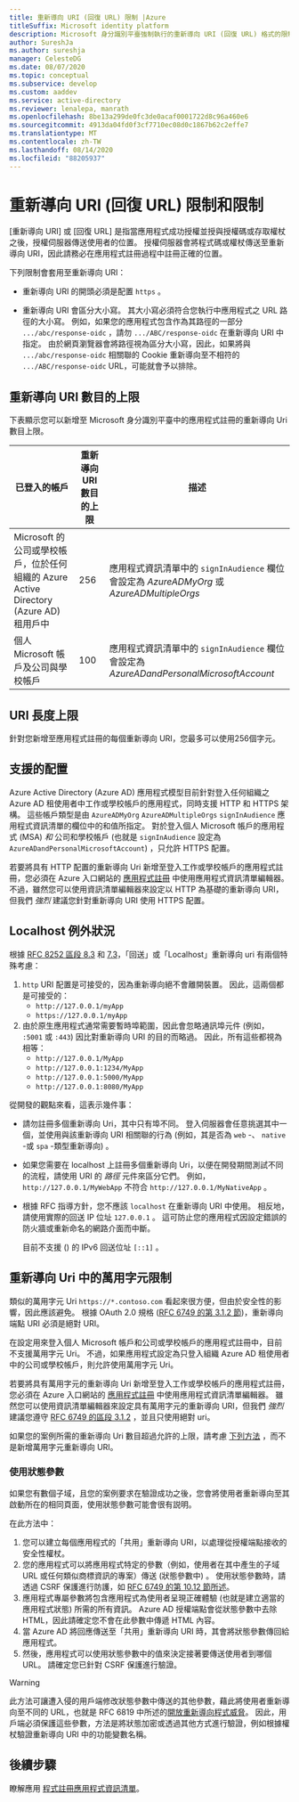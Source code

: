 ```yaml
---
title: 重新導向 URI (回復 URL) 限制 |Azure
titleSuffix: Microsoft identity platform
description: Microsoft 身分識別平臺強制執行的重新導向 URI (回復 URL) 格式的限制和限制說明。
author: SureshJa
ms.author: sureshja
manager: CelesteDG
ms.date: 08/07/2020
ms.topic: conceptual
ms.subservice: develop
ms.custom: aaddev
ms.service: active-directory
ms.reviewer: lenalepa, manrath
ms.openlocfilehash: 8be13a299de0fc3de0acaf0001722d8c96a460e6
ms.sourcegitcommit: 4913da04fd0f3cf7710ec08d0c1867b62c2effe7
ms.translationtype: MT
ms.contentlocale: zh-TW
ms.lasthandoff: 08/14/2020
ms.locfileid: "88205937"
---
```

# <a name="redirect-uri-reply-url-restrictions-and-limitations"></a>重新導向 URI (回復 URL) 限制和限制

[重新導向 URI] 或 [回復 URL] 是指當應用程式成功授權並授與授權碼或存取權杖之後，授權伺服器傳送使用者的位置。 授權伺服器會將程式碼或權杖傳送至重新導向 URI，因此請務必在應用程式註冊過程中註冊正確的位置。

 下列限制會套用至重新導向 URI：

* 重新導向 URI 的開頭必須是配置 `https` 。

* 重新導向 URI 會區分大小寫。 其大小寫必須符合您執行中應用程式之 URL 路徑的大小寫。 例如，如果您的應用程式包含作為其路徑的一部分 `.../abc/response-oidc` ，請勿 `.../ABC/response-oidc` 在重新導向 URI 中指定。 由於網頁瀏覽器會將路徑視為區分大小寫，因此，如果將與 `.../abc/response-oidc` 相關聯的 Cookie 重新導向至不相符的 `.../ABC/response-oidc` URL，可能就會予以排除。

## <a name="maximum-number-of-redirect-uris"></a>重新導向 URI 數目的上限

下表顯示您可以新增至 Microsoft 身分識別平臺中的應用程式註冊的重新導向 Uri 數目上限。

| 已登入的帳戶 | 重新導向 URI 數目的上限 | 描述 |
|--------------------------|---------------------------------|-------------|
| Microsoft 的公司或學校帳戶，位於任何組織的 Azure Active Directory (Azure AD) 租用戶中 | 256 | 應用程式資訊清單中的 `signInAudience` 欄位會設定為 *AzureADMyOrg* 或 *AzureADMultipleOrgs* |
| 個人 Microsoft 帳戶及公司與學校帳戶 | 100 | 應用程式資訊清單中的 `signInAudience` 欄位會設定為 *AzureADandPersonalMicrosoftAccount* |

## <a name="maximum-uri-length"></a>URI 長度上限

針對您新增至應用程式註冊的每個重新導向 URI，您最多可以使用256個字元。

## <a name="supported-schemes"></a>支援的配置

Azure Active Directory (Azure AD) 應用程式模型目前針對登入任何組織之 Azure AD 租使用者中工作或學校帳戶的應用程式，同時支援 HTTP 和 HTTPS 架構。 這些帳戶類型是由 `AzureADMyOrg` `AzureADMultipleOrgs` `signInAudience` 應用程式資訊清單的欄位中的和值所指定。 對於登入個人 Microsoft 帳戶的應用程式 (MSA) *和* 公司和學校帳戶 (也就是 `signInAudience` 設定為 `AzureADandPersonalMicrosoftAccount`) ，只允許 HTTPS 配置。

若要將具有 HTTP 配置的重新導向 Uri 新增至登入工作或學校帳戶的應用程式註冊，您必須在 Azure 入口網站的 [應用程式註冊](https://go.microsoft.com/fwlink/?linkid=2083908) 中使用應用程式資訊清單編輯器。 不過，雖然您可以使用資訊清單編輯器來設定以 HTTP 為基礎的重新導向 URI，但我們 *強烈* 建議您針對重新導向 URI 使用 HTTPS 配置。

## <a name="localhost-exceptions"></a>Localhost 例外狀況

根據 [RFC 8252 區段 8.3](https://tools.ietf.org/html/rfc8252#section-8.3) 和 [7.3](https://tools.ietf.org/html/rfc8252#section-7.3)，「回送」或「Localhost」重新導向 uri 有兩個特殊考慮：

1. `http` URI 配置是可接受的，因為重新導向絕不會離開裝置。 因此，這兩個都是可接受的：
    - `http://127.0.0.1/myApp`
    - `https://127.0.0.1/myApp`
1. 由於原生應用程式通常需要暫時埠範圍，因此會忽略通訊埠元件 (例如， `:5001` 或 `:443`) 因比對重新導向 URI 的目的而略過。 因此，所有這些都視為相等：
    - `http://127.0.0.1/MyApp`
    - `http://127.0.0.1:1234/MyApp`
    - `http://127.0.0.1:5000/MyApp`
    - `http://127.0.0.1:8080/MyApp`

從開發的觀點來看，這表示幾件事：

* 請勿註冊多個重新導向 Uri，其中只有埠不同。 登入伺服器會任意挑選其中一個，並使用與該重新導向 URI 相關聯的行為 (例如，其是否為 `web` -、 `native` -或 `spa` -類型重新導向) 。
* 如果您需要在 localhost 上註冊多個重新導向 Uri，以便在開發期間測試不同的流程，請使用 URI 的 *路徑* 元件來區分它們。 例如， `http://127.0.0.1/MyWebApp` 不符合 `http://127.0.0.1/MyNativeApp` 。
* 根據 RFC 指導方針，您不應該 `localhost` 在重新導向 URI 中使用。 相反地，請使用實際的回送 IP 位址 `127.0.0.1` 。 這可防止您的應用程式因設定錯誤的防火牆或重新命名的網路介面而中斷。

    目前不支援 () 的 IPv6 回送位址 `[::1]` 。

## <a name="restrictions-on-wildcards-in-redirect-uris"></a>重新導向 Uri 中的萬用字元限制

類似的萬用字元 Uri `https://*.contoso.com` 看起來很方便，但由於安全性的影響，因此應該避免。 根據 OAuth 2.0 規格 ([RFC 6749 的第 3.1.2 節](https://tools.ietf.org/html/rfc6749#section-3.1.2))，重新導向端點 URI 必須是絕對 URI。

在設定用來登入個人 Microsoft 帳戶和公司或學校帳戶的應用程式註冊中，目前不支援萬用字元 Uri。 不過，如果應用程式設定為只登入組織 Azure AD 租使用者中的公司或學校帳戶，則允許使用萬用字元 Uri。

若要將具有萬用字元的重新導向 Uri 新增至登入工作或學校帳戶的應用程式註冊，您必須在 Azure 入口網站的 [應用程式註冊](https://go.microsoft.com/fwlink/?linkid=2083908) 中使用應用程式資訊清單編輯器。 雖然您可以使用資訊清單編輯器來設定具有萬用字元的重新導向 URI，但我們 *強烈* 建議您遵守 [RFC 6749 的區段 3.1.2](https://tools.ietf.org/html/rfc6749#section-3.1.2) ，並且只使用絕對 uri。

如果您的案例所需的重新導向 Uri 數目超過允許的上限，請考慮 [下列方法](#use-a-state-parameter) ，而不是新增萬用字元重新導向 URI。

### <a name="use-a-state-parameter"></a>使用狀態參數

如果您有數個子域，且您的案例要求在驗證成功之後，您會將使用者重新導向至其啟動所在的相同頁面，使用狀態參數可能會很有説明。

在此方法中：

1. 您可以建立每個應用程式的「共用」重新導向 URI，以處理從授權端點接收的安全性權杖。
1. 您的應用程式可以將應用程式特定的參數（例如，使用者在其中產生的子域 URL 或任何類似商標資訊的專案）傳送 (狀態參數中) 。 使用狀態參數時，請透過 CSRF 保護進行防護，如 [RFC 6749 的第 10.12 節所述](https://tools.ietf.org/html/rfc6749#section-10.12)。
1. 應用程式專屬參數將包含應用程式為使用者呈現正確體驗 (也就是建立適當的應用程式狀態) 所需的所有資訊。 Azure AD 授權端點會從狀態參數中去除 HTML，因此請確定您不會在此參數中傳遞 HTML 內容。
1. 當 Azure AD 將回應傳送至「共用」重新導向 URI 時，其會將狀態參數傳回給應用程式。
1. 然後，應用程式可以使用狀態參數中的值來決定接著要傳送使用者到哪個 URL。 請確定您已針對 CSRF 保護進行驗證。

> [!WARNING]
> 此方法可讓遭入侵的用戶端修改狀態參數中傳送的其他參數，藉此將使用者重新導向至不同的 URL，也就是 RFC 6819 中所述的[開放重新導向程式威脅](https://tools.ietf.org/html/rfc6819#section-4.2.4)。 因此，用戶端必須保護這些參數，方法是將狀態加密或透過其他方式進行驗證，例如根據權杖驗證重新導向 URI 中的功能變數名稱。

## <a name="next-steps"></a>後續步驟

瞭解應用 [程式註冊應用程式資訊清單](reference-app-manifest.md)。
